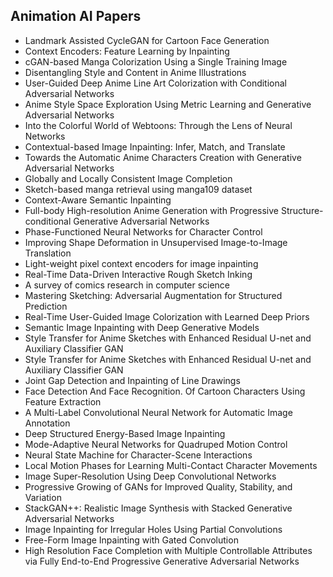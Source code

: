 <h2>Animation AI Papers</h2>



<ul>

                             

 <li><a target="_blank" href="https://github.com/manjunath5496/Animation-AI-Papers/blob/master/an(1).pdf" style="text-decoration:none;">Landmark Assisted CycleGAN for Cartoon Face Generation</a></li>

 <li><a target="_blank" href="https://github.com/manjunath5496/Animation-AI-Papers/blob/master/an(2).pdf" style="text-decoration:none;">Context Encoders: Feature Learning by Inpainting</a></li>

<li><a target="_blank" href="https://github.com/manjunath5496/Animation-AI-Papers/blob/master/an(3).pdf" style="text-decoration:none;">cGAN-based Manga Colorization Using a Single Training Image</a></li>
 <li><a target="_blank" href="https://github.com/manjunath5496/Animation-AI-Papers/blob/master/an(4).pdf" style="text-decoration:none;">Disentangling Style and Content
in Anime Illustrations</a></li>                              
<li><a target="_blank" href="https://github.com/manjunath5496/Animation-AI-Papers/blob/master/an(5).pdf" style="text-decoration:none;">User-Guided Deep Anime Line Art Colorization with Conditional Adversarial Networks</a></li>
<li><a target="_blank" href="https://github.com/manjunath5496/Animation-AI-Papers/blob/master/an(6).pdf" style="text-decoration:none;">Anime Style Space Exploration Using Metric Learning and Generative Adversarial Networks</a></li>
 <li><a target="_blank" href="https://github.com/manjunath5496/Animation-AI-Papers/blob/master/an(7).pdf" style="text-decoration:none;">Into the Colorful World of Webtoons:
Through the Lens of Neural Networks</a></li>

 <li><a target="_blank" href="https://github.com/manjunath5496/Animation-AI-Papers/blob/master/an(8).pdf" style="text-decoration:none;"> Contextual-based Image Inpainting: Infer, Match, and Translate </a></li>
   <li><a target="_blank" href="https://github.com/manjunath5496/Animation-AI-Papers/blob/master/an(9).pdf" style="text-decoration:none;">Towards the Automatic Anime Characters Creation with Generative Adversarial Networks</a></li>
  
   
 <li><a target="_blank" href="https://github.com/manjunath5496/Animation-AI-Papers/blob/master/an(10).pdf" style="text-decoration:none;">Globally and Locally Consistent Image Completion</a></li>                              
<li><a target="_blank" href="https://github.com/manjunath5496/Animation-AI-Papers/blob/master/an(11).pdf" style="text-decoration:none;">Sketch-based manga retrieval using manga109 dataset</a></li>
<li><a target="_blank" href="https://github.com/manjunath5496/Animation-AI-Papers/blob/master/an(12).pdf" style="text-decoration:none;">Context-Aware Semantic Inpainting</a></li>
<li><a target="_blank" href="https://github.com/manjunath5496/Animation-AI-Papers/blob/master/an(13).pdf" style="text-decoration:none;">Full-body High-resolution Anime Generation with Progressive Structure-conditional Generative Adversarial Networks</a></li>

<li><a target="_blank" href="https://github.com/manjunath5496/Animation-AI-Papers/blob/master/an(14).pdf" style="text-decoration:none;">Phase-Functioned Neural Networks for Character Control</a></li>
                              
<li><a target="_blank" href="https://github.com/manjunath5496/Animation-AI-Papers/blob/master/an(15).pdf" style="text-decoration:none;">Improving Shape Deformation in
Unsupervised Image-to-Image Translation</a></li>

<li><a target="_blank" href="https://github.com/manjunath5496/Animation-AI-Papers/blob/master/an(16).pdf" style="text-decoration:none;">Light-weight pixel context encoders for image inpainting</a></li>

  <li><a target="_blank" href="https://github.com/manjunath5496/Animation-AI-Papers/blob/master/an(17).pdf" style="text-decoration:none;">Real-Time Data-Driven Interactive Rough Sketch Inking</a></li>   
  
<li><a target="_blank" href="https://github.com/manjunath5496/Animation-AI-Papers/blob/master/an(18).pdf" style="text-decoration:none;">A survey of comics research in computer science</a></li> 

  
<li><a target="_blank" href="https://github.com/manjunath5496/Animation-AI-Papers/blob/master/an(19).pdf" style="text-decoration:none;">Mastering Sketching: Adversarial Augmentation for Structured Prediction</a></li> 

<li><a target="_blank" href="https://github.com/manjunath5496/Animation-AI-Papers/blob/master/an(20).pdf" style="text-decoration:none;">Real-Time User-Guided Image Colorization with Learned Deep Priors</a></li>

<li><a target="_blank" href="https://github.com/manjunath5496/Animation-AI-Papers/blob/master/an(21).pdf" style="text-decoration:none;">Semantic Image Inpainting with Deep Generative Models</a></li>
<li><a target="_blank" href="https://github.com/manjunath5496/Animation-AI-Papers/blob/master/an(22).pdf" style="text-decoration:none;">Style Transfer for Anime Sketches
with Enhanced Residual U-net and Auxiliary Classifier GAN</a></li> 
 <li><a target="_blank" href="https://github.com/manjunath5496/Animation-AI-Papers/blob/master/an(23).pdf" style="text-decoration:none;">Style Transfer for Anime Sketches
with Enhanced Residual U-net and Auxiliary Classifier GAN</a></li> 
 

   <li><a target="_blank" href="https://github.com/manjunath5496/Animation-AI-Papers/blob/master/an(24).pdf" style="text-decoration:none;">Joint Gap Detection and Inpainting of Line Drawings</a></li>
 
   <li><a target="_blank" href="https://github.com/manjunath5496/Animation-AI-Papers/blob/master/an(25).pdf" style="text-decoration:none;">Face Detection And Face Recognition. Of Cartoon Characters Using Feature Extraction</a></li>                              
 <li><a target="_blank" href="https://github.com/manjunath5496/Animation-AI-Papers/blob/master/an(26).pdf" style="text-decoration:none;">A Multi-Label Convolutional Neural Network for Automatic Image Annotation</a></li>
 <li><a target="_blank" href="https://github.com/manjunath5496/Animation-AI-Papers/blob/master/an(27).pdf" style="text-decoration:none;">Deep Structured Energy-Based Image Inpainting</a></li>
   
 
   <li><a target="_blank" href="https://github.com/manjunath5496/Animation-AI-Papers/blob/master/an(28).pdf" style="text-decoration:none;">Mode-Adaptive Neural Networks for Quadruped Motion Control</a></li>
 
   <li><a target="_blank" href="https://github.com/manjunath5496/Animation-AI-Papers/blob/master/an(29).pdf" style="text-decoration:none;">Neural State Machine for Character-Scene Interactions </a></li>                              

  <li><a target="_blank" href="https://github.com/manjunath5496/Animation-AI-Papers/blob/master/an(30).pdf" style="text-decoration:none;">Local Motion Phases for Learning Multi-Contact Character Movements</a></li>
 
   <li><a target="_blank" href="https://github.com/manjunath5496/Animation-AI-Papers/blob/master/an(31).pdf" style="text-decoration:none;">Image Super-Resolution Using Deep
Convolutional Networks</a></li> 
    <li><a target="_blank" href="https://github.com/manjunath5496/Animation-AI-Papers/blob/master/an(32).pdf" style="text-decoration:none;">Progressive Growing of GANs for Improved Quality, Stability, and Variation</a></li> 

   <li><a target="_blank" href="https://github.com/manjunath5496/Animation-AI-Papers/blob/master/an(33).pdf" style="text-decoration:none;">StackGAN++: Realistic Image Synthesis
with Stacked Generative Adversarial Networks</a></li>                              

  <li><a target="_blank" href="https://github.com/manjunath5496/Animation-AI-Papers/blob/master/an(34).pdf" style="text-decoration:none;">Image Inpainting for Irregular Holes Using Partial Convolutions</a></li> 
 
  <li><a target="_blank" href="https://github.com/manjunath5496/Animation-AI-Papers/blob/master/an(35).pdf" style="text-decoration:none;">Free-Form Image Inpainting with Gated Convolution</a></li> 

  <li><a target="_blank" href="https://github.com/manjunath5496/Animation-AI-Papers/blob/master/an(36).pdf" style="text-decoration:none;">High Resolution Face Completion with Multiple Controllable Attributes via Fully End-to-End Progressive Generative Adversarial Networks</a></li> 
 
</ul>
